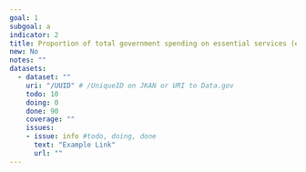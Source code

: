 ```yaml
---
goal: 1
subgoal: a
indicator: 2
title: Proportion of total government spending on essential services (education, health and social protection)
new: No
notes: ""
datasets:
  - dataset: "" 
    uri: "/UUID" # /UniqueID on JKAN or URI to Data.gov
    todo: 10
    doing: 0
    done: 90
    coverage: ""
    issues:
    - issue: info #todo, doing, done
      text: "Example Link"
      url: ""
---
```

